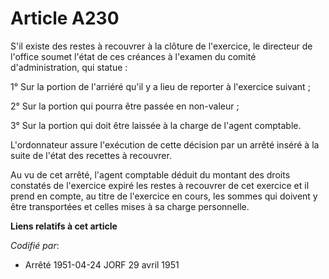 # Article A230

S'il existe des restes à recouvrer à la clôture de l'exercice, le directeur de l'office soumet l'état de ces créances à
l'examen du comité d'administration, qui statue :

1° Sur la portion de l'arriéré qu'il y a lieu de reporter à l'exercice suivant ;

2° Sur la portion qui pourra être passée en non-valeur ;

3° Sur la portion qui doit être laissée à la charge de l'agent comptable.

L'ordonnateur assure l'exécution de cette décision par un arrêté inséré à la suite de l'état des recettes à recouvrer.

Au vu de cet arrêté, l'agent comptable déduit du montant des droits constatés de l'exercice expiré les restes à recouvrer de
cet exercice et il prend en compte, au titre de l'exercice en cours, les sommes qui doivent y être transportées et celles
mises à sa charge personnelle.

**Liens relatifs à cet article**

_Codifié par_:

  - Arrêté 1951-04-24 JORF 29 avril 1951
